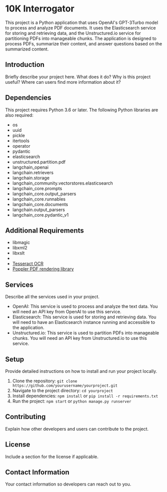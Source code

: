 

# 10K Interrogator
This project is a Python application that uses OpenAI's GPT-3Turbo model to process and analyze PDF documents. It uses the Elasticsearch service for storing and retrieving data, and the Unstructured.io service for partitioning PDFs into manageable chunks. The application is designed to process PDFs, summarize their content, and answer questions based on the summarized content.

## Introduction
Briefly describe your project here. What does it do? Why is this project useful? Where can users find more information about it? 

## Dependencies
This project requires Python 3.6 or later. The following Python libraries are also required:

- os
- uuid
- pickle
- itertools
- operator
- pydantic
- elasticsearch
- unstructured.partition.pdf
- langchain_openai
- langchain.retrievers
- langchain.storage
- langchain_community.vectorstores.elasticsearch
- langchain_core.prompts
- langchain_core.output_parsers
- langchain_core.runnables
- langchain_core.documents
- langchain.output_parsers
- langchain_core.pydantic_v1

## Additional Requirements
- libmagic
- libxml2
- libxslt
- 
- [Tesseract OCR](https://tesseract-ocr.github.io/)
- [Poppler PDF rendering library](https://poppler.freedesktop.org/)


## Services
Describe all the services used in your project. 

- OpenAI: This service is used to process and analyze the text data. You will need an API key from OpenAI to use this service.
- Elasticsearch: This service is used for storing and retrieving data. You will need to have an Elasticsearch instance running and accessible to the application.
- Unstructured.io: This service is used to partition PDFs into manageable chunks. You will need an API key from Unstructured.io to use this service.

## Setup
Provide detailed instructions on how to install and run your project locally. 

1. Clone the repository: `git clone https://github.com/yourusername/yourproject.git`
2. Navigate to the project directory: `cd yourproject`
3. Install dependencies: `npm install` or `pip install -r requirements.txt`
4. Run the project: `npm start` or `python manage.py runserver`

## Contributing
Explain how other developers and users can contribute to the project. 

## License
Include a section for the license if applicable. 

## Contact Information
Your contact information so developers can reach out to you. 